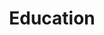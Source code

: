 ---
title: Education
description: A description of this category
image:

# Badge style
style:
    background: "#3afd20ff"
    color: "#3f3a3aff"
---